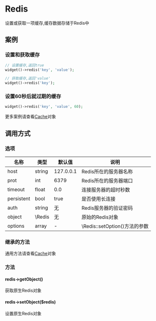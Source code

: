 Redis
=====

设置或获取一项缓存,缓存数据存储于Redis中

案例
----

### 设置和获取缓存
```php
// 设置缓存,返回true
widget()->redis('key', 'value');

// 获取缓存,返回'value'
widget()->redis('key');
```

### 设置60秒后就过期的缓存
```php
widget()->redis('key', 'value', 60);
```

更多案例请查看[Cache](cache.md)对象

调用方式
--------

### 选项

名称       | 类型         | 默认值         | 说明
-----------|--------------|----------------|------
host       | string       | 127.0.0.1      | Redis所在的服务器名称
prot       | int          | 6379           | Redis所在的服务器端口
timeout    | float        | 0.0            | 连接服务器的超时秒数
persistent | bool         | true           | 是否使用长连接
auth 	   | string 	  | 无 			   | Redis服务器的验证密码
object     | \Redis       | 无             | 原始的Redis对象
options    | array 		  | -              | \Redis::setOption()方法的参数

### 继承的方法

通用方法请查看[Cache](cache.md#通用方法)对象

### 方法

#### redis->getObject()
获取原生Redis对象

#### redis->setObject($redis)
设置原生Redis对象